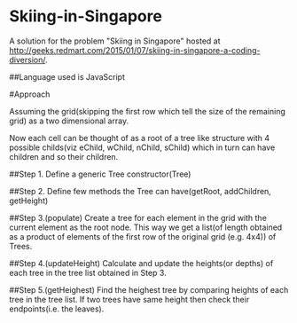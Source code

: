 # Skiing-in-Singapore
A solution for the problem "Skiing in Singapore" hosted at http://geeks.redmart.com/2015/01/07/skiing-in-singapore-a-coding-diversion/.

##Language used is JavaScript

#Approach

Assuming the grid(skipping the first row which tell the size of the remaining grid) as a two dimensional array.

Now each cell can be thought of as a root of a tree like structure with 4 possible childs(viz eChild, wChild, nChild, sChild) which in turn can have children and so their children.




##Step 1. 
Define a generic Tree constructor(Tree)

##Step 2.
Define few methods the Tree can have(getRoot, addChildren, getHeight)

##Step 3.(populate)
Create a tree for each element in the grid with the current element as the root node.
This way we get a list(of length obtained as a product of elements of the first row of the original grid (e.g. 4x4)) of Trees.


##Step 4.(updateHeight)
Calculate and update the heights(or depths) of each tree in the tree list obtained in Step 3.

##Step 5.(getHeighest)
Find the heighest tree by comparing heights of each tree in the tree list. If two trees have same height then check their endpoints(i.e. the leaves).
